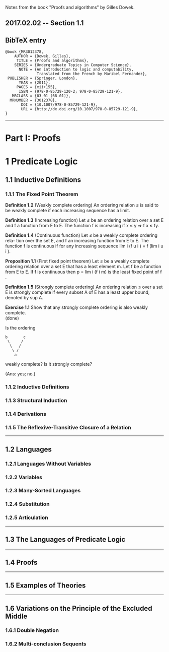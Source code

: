 Notes from the book "Proofs and algorithms" by Gilles Dowek.


## 2017.02.02 -- Section 1.1


## BibTeX entry

    @book {MR3012378,
        AUTHOR = {Dowek, Gilles},
         TITLE = {Proofs and algorithms},
        SERIES = {Undergraduate Topics in Computer Science},
          NOTE = {An introduction to logic and computability,
                  Translated from the French by Maribel Fernandez},
     PUBLISHER = {Springer, London},
          YEAR = {2011},
         PAGES = {xii+155},
          ISBN = {978-0-85729-120-2; 978-0-85729-121-9},
       MRCLASS = {03-01 (68-01)},
      MRNUMBER = {3012378},
           DOI = {10.1007/978-0-85729-121-9},
           URL = {http://dx.doi.org/10.1007/978-0-85729-121-9},
    }

--------------------------------------------

# Part I: Proofs

# 1 Predicate Logic

## 1.1 Inductive Definitions
### 1.1.1 The Fixed Point Theorem

**Definition 1.2** (Weakly complete ordering) An ordering relation ≤ is said to be
weakly complete if each increasing sequence has a limit.

**Definition 1.3** (Increasing function) Let ≤ be an ordering relation over a set E and
f a function from E to E. The function f is increasing if x ≤ y ⇒ f x ≤ fy.

**Definition 1.4** (Continuous function) Let ≤ be a weakly complete ordering rela-
tion over the set E, and f an increasing function from E to E. The function f is
continuous if for any increasing sequence lim i (f u i ) = f (lim i u i ).

**Proposition 1.1** (First fixed point theorem) Let ≤ be a weakly complete ordering
relation over a set E that has a least element m. Let f be a function from E to E. If
f is continuous then p = lim i (f i m) is the least fixed point of f .


**Definition 1.5** (Strongly complete ordering) An ordering relation ≤ over a set E
is strongly complete if every subset A of E has a least upper bound, denoted by
sup A.

**Exercise 1.1** Show that any strongly complete ordering is also weakly complete.  
(done)

Is the ordering

    b       c
     \     /
      \   /
       \ /
        a
   
weakly complete? Is it strongly complete?

(Ans: yes; no.)

### 1.1.2 Inductive Definitions
### 1.1.3 Structural Induction
### 1.1.4 Derivations
### 1.1.5 The Reflexive-Transitive Closure of a Relation

----------------------------------------------

## 1.2 Languages

### 1.2.1 Languages Without Variables
### 1.2.2 Variables
### 1.2.3 Many-Sorted Languages
### 1.2.4 Substitution
### 1.2.5 Articulation

----------------------------------------------

## 1.3 The Languages of Predicate Logic

----------------------------------------------

## 1.4 Proofs

----------------------------------------------

## 1.5 Examples of Theories

----------------------------------------------

## 1.6 Variations on the Principle of the Excluded Middle
### 1.6.1 Double Negation
### 1.6.2 Multi-conclusion Sequents 
